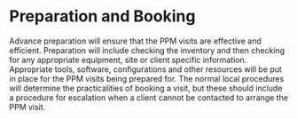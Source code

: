 # Preparation and Booking

Advance preparation will ensure that the PPM visits are effective and efficient. Preparation will include checking the inventory and then checking for any appropriate equipment, site or client specific information. Appropriate tools, software, configurations and other resources will be put in place for the PPM visits being prepared for. The normal local procedures will determine the practicalities of booking a visit, but these should include a procedure for escalation when a client cannot be contacted to arrange the PPM visit.

